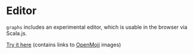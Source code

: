 # Editor

`graphs` includes an experimental editor, which is usable in the browser via Scala.js.

[Try it here](editor/index.html) (contains links to [OpenMoji](https://openmoji.org/) images)